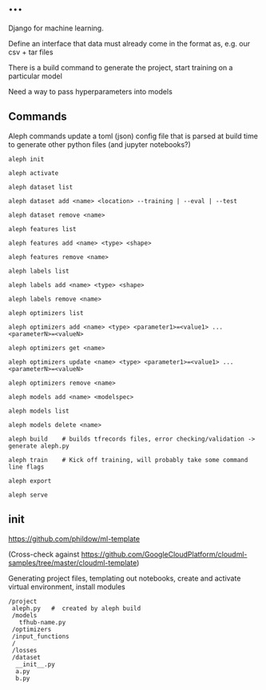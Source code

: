 # ...

Django for machine learning.

Define an interface that data must already come in the format as, e.g. our csv + tar files

There is a build command to generate the project, start training on a particular model

Need a way to pass hyperparameters into models

## Commands

Aleph commands update a toml (json) config file that is parsed at build time to generate other python files (and jupyter notebooks?)

```
aleph init
```

```
aleph activate
```

```
aleph dataset list
```

```
aleph dataset add <name> <location> --training | --eval | --test
```

```
aleph dataset remove <name>
```

```
aleph features list
```

```
aleph features add <name> <type> <shape>
```

```
aleph features remove <name>
```

```
aleph labels list
```

```
aleph labels add <name> <type> <shape>
```

```
aleph labels remove <name>
```

```
aleph optimizers list
```

```
aleph optimizers add <name> <type> <parameter1>=<value1> ... <parameterN>=<valueN>
```

```
aleph optimizers get <name>
```

```
aleph optimizers update <name> <type> <parameter1>=<value1> ... <parameterN>=<valueN>
```

```
aleph optimizers remove <name>
```

```
aleph models add <name> <modelspec>
```

```
aleph models list
```

```
aleph models delete <name>
```

```
aleph build    # builds tfrecords files, error checking/validation -> generate aleph.py
```

```
aleph train    # Kick off training, will probably take some command line flags
```

```
aleph export
```

```
aleph serve
```

## init

https://github.com/phildow/ml-template

(Cross-check against https://github.com/GoogleCloudPlatform/cloudml-samples/tree/master/cloudml-template)

Generating project files, templating out notebooks, create and activate virtual environment, install modules

```
/project
 aleph.py	#  created by aleph build
 /models
   tfhub-name.py
 /optimizers
 /input_functions
 /
 /losses
 /dataset
  __init__.py
  a.py
  b.py
```

```

```